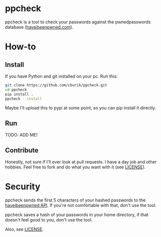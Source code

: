 # ppcheck
ppcheck is a tool to check your passwords against the pwnedpasswords database ([haveibeenpwned.com](https://haveibeenpwned.com/)).

# How-to

## Install
If you have Python and git installed on your pc. Run this:

```sh
git clone https://github.com/cburik/ppcheck.git
cd ppcheck
pip install .
ppcheck --install
```

Maybe I'll upload this to pypi at some point, so you can pip install it directly.

## Run
TODO: ADD ME!

## Contribute
Honestly, not sure if I'll ever look at pull requests. I have a day job and other hobbies. Feel free to fork and do what you want with it (see [LICENSE](https://github.com/cburik/ppcheck/blob/main/LICENSE)).

# Security
ppcheck sends the first 5 characters of your hashed passwords to the [haveibeenpwned API](https://haveibeenpwned.com/API/v2). If you're not comfortable with that, don't use the tool.

ppcheck saves a hash of your passwords in your home directory, if that doesn't feel good to you, don't use the tool.

Also, see [LICENSE](https://github.com/cburik/ppcheck/blob/main/LICENSE).
